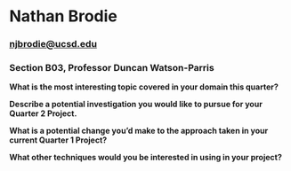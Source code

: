 # Nathan Brodie
### njbrodie@ucsd.edu
### Section B03, Professor Duncan Watson-Parris

**What is the most interesting topic covered in your domain this quarter?**

**Describe a potential investigation you would like to pursue for your Quarter 2 Project.**

**What is a potential change you’d make to the approach taken in your current Quarter 1 Project?**

**What other techniques would you be interested in using in your project?**
